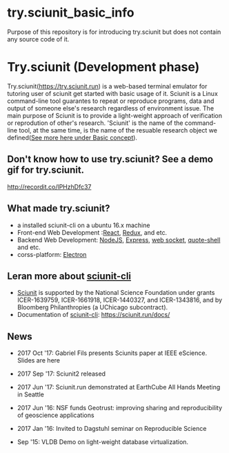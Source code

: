 # try.sciunit_basic_info
Purpose of this repository is for introducing try.sciunit but does not contain any source code of it.

# Try.sciunit (Development phase)
Try.sciunit(https://try.sciunit.run) is a web-based terminal emulator for tutoring user of sciunit get started with basic usage of it. Sciunit is a Linux command-line tool guarantes to repeat or reproduce programs, data and output of someone else's research regardless of environment issue. The main purpose of Sciunit is to provide a light-weight approach of verification or reprodution of other's research. 'Sciunit' is the name of the command-line tool, at the same time, is the name of the resuable research object we defined([See more here under Basic concept](https://sciunit.run/docs/)).   

## Don't know how to use try.sciunit? See a demo gif for try.sciunit.
http://recordit.co/lPHzhDfc37

## What made try.sciunit?
- a installed sciunit-cli on a ubuntu 16.x machine
- Front-end Web Development :[React](https://reactjs.org/), [Redux](http://redux.js.org/), and etc.
- Backend Web Development: [NodeJS](https://nodejs.org/en/), [Express](), [web socket](https://www.npmjs.com/package/ws), [quote-shell](https://www.npmjs.com/package/shell-quote) and etc.
- corss-platform: [Electron](https://electron.atom.io/)

## Leran more about [sciunit-cli](https://sciunit.run/) 
- [Sciunit](https://sciunit.run/) is supported by the National Science Foundation under grants ICER-1639759, ICER-1661918, ICER-1440327, and ICER-1343816, and by Bloomberg Philanthropies (a UChicago subcontract).
- Documentation of [sciunit-cli](https://sciunit.run/docs/): https://sciunit.run/docs/

## News
- 2017 Oct '17: Gabriel Fils presents Sciunits paper at IEEE eScience. Slides are here

- 2017 Sep '17: Sciunit2 released

- 2017 Jun '17: Sciunit.run demonstrated at EarthCube All Hands Meeting in Seattle

- 2017 Jun '16: NSF funds Geotrust: improving sharing and reproducibility of geoscience applications

- 2017 Jan '16: Invited to Dagstuhl seminar on Reproducible Science

-  Sep '15: VLDB Demo on light-weight database virtualization.
